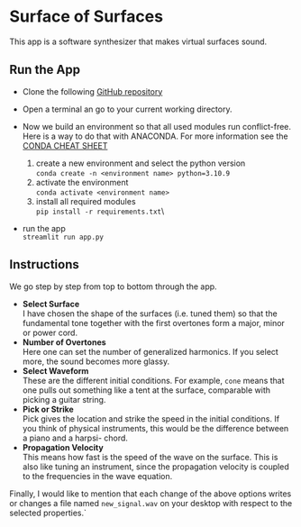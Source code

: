 # Surface of Surfaces

This app is a software synthesizer that makes virtual surfaces sound.

## Run the App

* Clone the following [GitHub repository](https://github.com/ChristophSeidel1234/Surface_Sound)
* Open a terminal an go to your current working directory.
* Now we build an environment so that all used modules run conflict-free. Here is a way to do that with ANACONDA. For more information see the [CONDA CHEAT SHEET](https://docs.conda.io/projects/conda/en/4.6.0/_downloads/52a95608c49671267e40c689e0bc00ca/conda-cheatsheet.pdf)
    1. create a new environment and select the python version \
    `conda create -n <environment name> python=3.10.9`
    2. activate the environment\
    `conda activate <environment name>`
    3. install all required modules\
    `pip install -r requirements.txt`\

* run the app\
`streamlit run app.py`

## Instructions
We go step by step from top to bottom through the app.
* **Select Surface**\
I have chosen the shape of the surfaces (i.e. tuned them) so that the fundamental tone together with the first overtones form a major, minor or power cord.
* **Number of Overtones**\
Here one can set the number of generalized harmonics. If you select more, the sound becomes more glassy.
* **Select Waveform**\
These are the different initial conditions. For example, `cone` means that one pulls out something like a tent at the surface, comparable with picking a guitar string.
* **Pick or Strike**\
Pick gives the location and strike the speed in the initial conditions. If you think of physical instruments, this would be the difference between a piano and a harpsi- chord.
* **Propagation Velocity**\
This means how fast is the speed of the wave on the surface. This is also like tuning an instrument, since the propagation velocity is coupled to the frequencies in the wave equation.

Finally, I would like to mention that each change of the above options writes or changes a file named `new_signal.wav` on your desktop with respect to the selected properties.`


